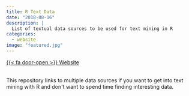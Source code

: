 ```yaml
---
title: R Text Data
date: "2018-08-16"
description: |
  List of textual data sources to be used for text mining in R
categories:
  - website
image: "featured.jpg"
---
```




<div class="project-buttons">
<a href="https://github.com/EmilHvitfeldt/r-text-data">
  {{< fa door-open >}} Website
</a>
</div>
<br>

This repository links to multiple data sources if you want to get into text mining with R and don't want to spend time finding interesting data.
